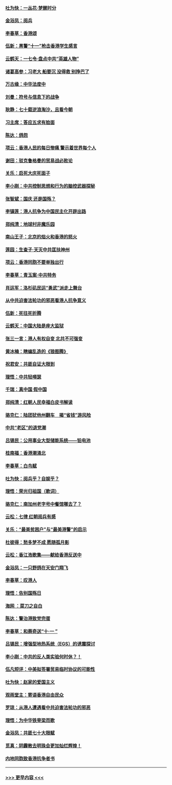 #### [吐为快：一丛花‧梦醒时分](../pages/nsc993/n11567491.md?t=10041855) 
#### [金浴凤：阅兵](../pages/nsc993/n11567454.md?t=10041855) 
#### [李春草：香港颂](../pages/nsc993/n11567444.md?t=10041855) 
#### [伍新：黑警“十一”枪击香港学生感言](../pages/nsc993/n11567426.md?t=10041855) 
#### [云鹤天：一七令‧盘点中共“英雄人物”](../pages/nsc993/n11567091.md?t=10041855) 
#### [诸葛高参：习老大 船要沉 没得救 别挣巴了](../pages/nsc993/n11566976.md?t=10041855) 
#### [万古缘：中华法度中](../pages/nsc993/n11566726.md?t=10041855) 
#### [刘曼：符号与信息下的战争](../pages/nsc993/n11564655.md?t=10041855) 
#### [耿静：七十载逆浪淘沙，且看今朝](../pages/nsc993/n11564520.md?t=10041855) 
#### [习主席：答应五求有脸面](../pages/nsc993/n11563953.md?t=10041855) 
#### [陈达：鸽怨](../pages/nsc993/n11561879.md?t=10041855) 
#### [项云：香港人民的每日惨痛  警示着世界每个人](../pages/nsc993/n11559273.md?t=10041855) 
#### [谢田：驳克鲁格曼的贸易战必败论](../pages/nsc993/n11555840.md?t=10041855) 
#### [关乐：启死大庆死面子](../pages/nsc993/n11556823.md?t=10041855) 
#### [李小刚：中共控制思想和行为的脑控武器探秘](../pages/nsc993/n11556776.md?t=10041855) 
#### [张智斌：国庆  还是国殇？](../pages/nsc993/n11556617.md?t=10041855) 
#### [李镇莲：港人抗争为中国民主化开辟出路](../pages/nsc993/n11556570.md?t=10041855) 
#### [郑纯清：地球村非魔乐园](../pages/nsc993/n11555415.md?t=10041855) 
#### [南山王子：北京的焰火和香港的怒火](../pages/nsc993/n11555318.md?t=10041855) 
#### [莲园：生查子·天灭中共匡扶神州](../pages/nsc993/n11555302.md?t=10041855) 
#### [项云：香港同胞不要单独出行](../pages/nsc993/n11555276.md?t=10041855) 
#### [李春草：青玉案‧中共特务](../pages/nsc993/n11552356.md?t=10041855) 
#### [肖运军：洛杉矶民运“勇武”派走上舞台](../pages/nsc993/n11551595.md?t=10041855) 
#### [从中共迫害法轮功的邪恶看港人抗争意义](../pages/nsc993/n11540858.md?t=10041855) 
#### [伍新：死往死折腾](../pages/nsc993/n11550174.md?t=10041855) 
#### [云鹤天：中国大陆是座大监狱](../pages/nsc993/n11550155.md?t=10041855) 
#### [张三一言：港人有权自变 北共不可强变](../pages/nsc993/n11550132.md?t=10041855) 
#### [黄冰楠：瞎编乱造的《狼图腾》](../pages/nsc993/n11550082.md?t=10041855) 
#### [祝君安：共匪自证大限到](../pages/nsc993/n11550041.md?t=10041855) 
#### [理悟：中共轻嘚瑟](../pages/nsc993/n11547978.md?t=10041855) 
#### [千瑞：真中国 假中国](../pages/nsc993/n11547865.md?t=10041855) 
#### [郑纯清：红朝人民幸福白皮书解读](../pages/nsc993/n11547499.md?t=10041855) 
#### [骆克仁：陆团犹他州翻车　揭“省钱”游风险](../pages/nsc993/n11546977.md?t=10041855) 
#### [中共“老区”的退党潮](../pages/nsc993/n11545995.md?t=10041855) 
#### [吕锡民：公用事业大型储能系统——铅电池](../pages/nsc993/n11545701.md?t=10041855) 
#### [桂南福：香港潮涌北](../pages/nsc993/n11545682.md?t=10041855) 
#### [李春草：白鸟赋](../pages/nsc993/n11545663.md?t=10041855) 
#### [吐为快：阅兵乎？自娱乎？](../pages/nsc993/n11545625.md?t=10041855) 
#### [理悟：荣光归祖国（歌词）](../pages/nsc993/n11545616.md?t=10041855) 
#### [骆克仁：南加州老字号中餐馆哪去了？](../pages/nsc993/n11545120.md?t=10041855) 
#### [云松：七律 红朝阅兵有感](../pages/nsc993/n11542394.md?t=10041855) 
#### [关乐：“最美贫困户”与“最美港警”的启示](../pages/nsc993/n11542252.md?t=10041855) 
#### [杜彼得：愁多梦不成 愿随孤月影](../pages/nsc993/n11540296.md?t=10041855) 
#### [云松：香江浩歌集——献给香港反送中](../pages/nsc993/n11540149.md?t=10041855) 
#### [金浴凤：一只野鸽在天安门翔飞](../pages/nsc993/n11540280.md?t=10041855) 
#### [李春草：叹港人](../pages/nsc993/n11540119.md?t=10041855) 
#### [理悟：告别国殇日](../pages/nsc993/n11539610.md?t=10041855) 
#### [海网 ：菜刀之自白](../pages/nsc993/n11539597.md?t=10041855) 
#### [陈达：警治港致党完蛋](../pages/nsc993/n11538127.md?t=10041855) 
#### [李春草：和蔡奇送“十·一 ”](../pages/nsc993/n11537810.md?t=10041855) 
#### [吕锡民：增强型地热系统（EGS）的诱震探讨](../pages/nsc993/n11537765.md?t=10041855) 
#### [李小刚：中共的反人类实验何时休？！](../pages/nsc993/n11537669.md?t=10041855) 
#### [伍凡短评：中美拟签署贸易临时协议的可能性](../pages/nsc993/n11536773.md?t=10041855) 
#### [吐为快：赵家的爱国主义](../pages/nsc993/n11536750.md?t=10041855) 
#### [观雨堂主：寄语香港自由民众](../pages/nsc993/n11536735.md?t=10041855) 
#### [罗琼：从港人遭遇看中共迫害法轮功的邪恶](../pages/nsc993/n11507862.md?t=10041855) 
#### [理悟：为中华铁脊梁而歌](../pages/nsc993/n11534458.md?t=10041855) 
#### [金浴凤：共匪七十大限赋](../pages/nsc993/n11534434.md?t=10041855) 
#### [觅真：阴霾散去明珠会更加灿烂辉煌！](../pages/nsc993/n11531858.md?t=10041855) 
#### [内地同胞致香港抗争者书](../pages/nsc993/n11531645.md?t=10041855) 

----
#### [ >>> 更早内容 <<< ](../indexes/nsc993-earlier.md)
